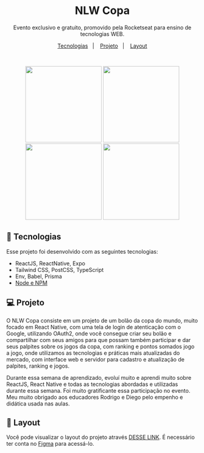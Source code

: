 <h1 align="center"> NLW Copa </h1>

<p align="center">
Evento exclusivo e gratuito, promovido pela Rocketseat para ensino de tecnologias WEB.
</p>

<p align="center">
  <a href="#-tecnologias">Tecnologias</a>&nbsp;&nbsp;&nbsp;|&nbsp;&nbsp;&nbsp;
  <a href="#-projeto">Projeto</a>&nbsp;&nbsp;&nbsp;|&nbsp;&nbsp;&nbsp;
  <a href="#-layout">Layout</a>
</p>


<br>

<p align="center" display=flex>
  <img width=200px src="https://user-images.githubusercontent.com/72142358/200296650-a6391452-e7af-4744-aa86-12d538e67860.png">
  <img width=200px src="https://user-images.githubusercontent.com/72142358/200296279-752691fe-3c86-4dd3-83ae-1cb9baeaeaa0.png">
  <img width=200px src="https://user-images.githubusercontent.com/72142358/200297344-4fcba88f-a94f-464e-abf1-a57cdccce815.png">
  <img width=200px src="https://user-images.githubusercontent.com/72142358/200297147-9abc6cf1-ae07-4aff-b4e0-8651f379f6e4.png">

</p>

## 🚀 Tecnologias

Esse projeto foi desenvolvido com as seguintes tecnologias:

- ReactJS, ReactNative, Expo
- Tailwind CSS, PostCSS, TypeScript
- Env, Babel, Prisma
- [Node e NPM](https://nodejs.org/)

## 💻 Projeto

O NLW Copa consiste em um projeto de um bolão da copa do mundo, muito focado em React Native, com uma tela de login de atenticação com o Google, utilizando OAuth2,
onde você consegue criar seu bolão e compartilhar com seus amigos para que possam também participar e dar seus palpites sobre os jogos da copa, com ranking e pontos
somados jogo a jogo, onde utilizamos as tecnologias e práticas mais atualizadas do mercado, com interface web e servidor para cadastro e atualização de palpites, 
ranking e jogos.
<p>Durante essa semana de aprendizado, evoluí muito e aprendi muito sobre ReactJS, React Native e todas as tecnologias abordadas e utilizadas durante essa semana.
Foi muito gratificante essa participação no evento. Meu muito obrigado aos educadores Rodrigo e Diego pelo empenho e didática usada nas aulas.

## 🔖 Layout

Você pode visualizar o layout do projeto através [DESSE LINK](https://www.figma.com/file/MKX8ZosxNrSBZHRLotEUgu/Bolão-da-Copa-(Community)). É necessário ter conta no [Figma](https://figma.com) para acessá-lo.
